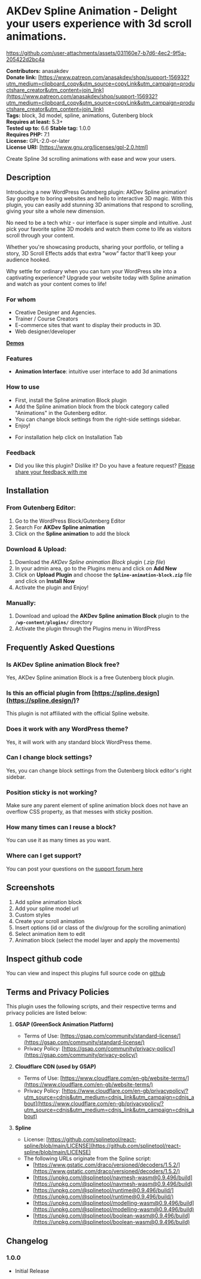 # AKDev Spline Animation - Delight your users experience with 3d scroll animations.

https://github.com/user-attachments/assets/031160e7-b7d6-4ec2-9f5a-205422d2bc4a

**Contributors:** anasakdev  
**Donate link:** [https://www.patreon.com/anasakdev/shop/support-156932?utm_medium=clipboard_copy&utm_source=copyLink&utm_campaign=productshare_creator&utm_content=join_link](https://www.patreon.com/anasakdev/shop/support-156932?utm_medium=clipboard_copy&utm_source=copyLink&utm_campaign=productshare_creator&utm_content=join_link)  
**Tags:** block, 3d model, spline, animations, Gutenberg block  
**Requires at least:** 5.3+  
**Tested up to:** 6.6
**Stable tag:** 1.0.0  
**Requires PHP:** 7.1  
**License:** GPL-2.0-or-later  
**License URI:** [https://www.gnu.org/licenses/gpl-2.0.html]

Create Spline 3d scrolling animations with ease and wow your users.

## Description

Introducing a new WordPress Gutenberg plugin: AKDev Spline animation! Say goodbye to boring websites and hello to interactive 3D magic. With this plugin, you can easily add stunning 3D animations that respond to scrolling, giving your site a whole new dimension.

No need to be a tech whiz - our interface is super simple and intuitive. Just pick your favorite spline 3D models and watch them come to life as visitors scroll through your content.

Whether you're showcasing products, sharing your portfolio, or telling a story, 3D Scroll Effects adds that extra "wow" factor that'll keep your audience hooked.

Why settle for ordinary when you can turn your WordPress site into a captivating experience? Upgrade your website today with Spline animation and watch as your content comes to life!

### For whom

- Creative Designer and Agencies.
- Trainer / Course Creators
- E-commerce sites that want to display their products in 3D.
- Web designer/developer

**[Demos](https://www.youtube.com/watch?v=oUHLYpTjJH8)**

### Features

- **Animation Interface**: intuitive user interface to add 3d animations

### How to use

- First, install the Spline animation Block plugin
- Add the Spline animation block from the block category called "Animations" in the Gutenberg editor.
- You can change block settings from the right-side settings sidebar.
- Enjoy!

* For installation help click on Installation Tab

### Feedback

- Did you like this plugin? Dislike it? Do you have a feature request? [Please share your feedback with me](mailto:anasakniazi@gmail.com "Send feedback")

## Installation

### From Gutenberg Editor:

1. Go to the WordPress Block/Gutenberg Editor
2. Search For **AKDev Spline animation**
3. Click on the **Spline animation** to add the block

### Download & Upload:

1. Download the _AKDev Spline animation Block_ plugin (_.zip file_)
2. In your admin area, go to the Plugins menu and click on **Add New**
3. Click on **Upload Plugin** and choose the **`Spline-animation-block.zip`** file and click on **Install Now**
4. Activate the plugin and Enjoy!

### Manually:

1. Download and upload the **AKDev Spline animation Block** plugin to the **`/wp-content/plugins/`** directory
2. Activate the plugin through the Plugins menu in WordPress

## Frequently Asked Questions

### Is AKDev Spline animation Block free?

Yes, AKDev Spline animation Block is a free Gutenberg block plugin.

### Is this an official plugin from [https://spline.design](https://spline.design/)?

This plugin is not affiliated with the official Spline website.

### Does it work with any WordPress theme?

Yes, it will work with any standard block WordPress theme.

### Can I change block settings?

Yes, you can change block settings from the Gutenberg block editor's right sidebar.

### Position sticky is not working?

Make sure any parent element of spline animation block does not have an overflow CSS property, as that messes with sticky position.

### How many times can I reuse a block?

You can use it as many times as you want.

### Where can I get support?

You can post your questions on the [support forum here](https://wordpress.org/support/plugin/akdev-spline-animation/)

## Screenshots

1. Add spline animation block
2. Add your spline model url
3. Custom styles
4. Create your scroll animation
5. Insert options (id or class of the div/group for the scrolling animation)
6. Select animation item to edit
7. Animation block (select the model layer and apply the movements)

## Inspect github code

You can view and inspect this plugins full source code on [github](https://github.com/anasak-dev/akdev-spline-animation)

## Terms and Privacy Policies

This plugin uses the following scripts, and their respective terms and privacy policies are listed below:

1. **GSAP (GreenSock Animation Platform)**

   - Terms of Use: [https://gsap.com/community/standard-license/](https://gsap.com/community/standard-license/)
   - Privacy Policy: [https://gsap.com/community/privacy-policy/](https://gsap.com/community/privacy-policy/)

2. **Cloudflare CDN (used by GSAP)**

   - Terms of Use: [https://www.cloudflare.com/en-gb/website-terms/](https://www.cloudflare.com/en-gb/website-terms/)
   - Privacy Policy: [https://www.cloudflare.com/en-gb/privacypolicy/?utm_source=cdnjs&utm_medium=cdnjs_link&utm_campaign=cdnjs_about](https://www.cloudflare.com/en-gb/privacypolicy/?utm_source=cdnjs&utm_medium=cdnjs_link&utm_campaign=cdnjs_about)

3. **Spline**
   - License: [https://github.com/splinetool/react-spline/blob/main/LICENSE](https://github.com/splinetool/react-spline/blob/main/LICENSE)
   - The following URLs originate from the Spline script:
     - [https://www.gstatic.com/draco/versioned/decoders/1.5.2/](https://www.gstatic.com/draco/versioned/decoders/1.5.2/)
     - [https://unpkg.com/@splinetool/navmesh-wasm@0.9.496/build](https://unpkg.com/@splinetool/navmesh-wasm@0.9.496/build)
     - [https://unpkg.com/@splinetool/runtime@0.9.496/build/](https://unpkg.com/@splinetool/runtime@0.9.496/build/)
     - [https://unpkg.com/@splinetool/modelling-wasm@0.9.496/build](https://unpkg.com/@splinetool/modelling-wasm@0.9.496/build)
     - [https://unpkg.com/@splinetool/boolean-wasm@0.9.496/build](https://unpkg.com/@splinetool/boolean-wasm@0.9.496/build)

## Changelog

### 1.0.0

- Initial Release

